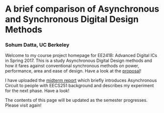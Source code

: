 # A brief comparison of Asynchronous and Synchronous Digital Design Methods
### Sohum Datta, UC Berkeley

Welcome to my course project homepage for EE241B: Advanced Digital ICs in Spring 2017. This is a study Asynchronous Digital Design methods and how it fares against conventional synchronous methods on power, performance, area and ease of design. Have a look at the [proposal](EE241B_Proposal.pdf)!

I have uploaded the [midterm report](Midterm_report.pdf) which briefly introduces Asynchronous Circuit to people with EECS251 background and describes my experiment for the next phase. Have a look!

The contents of this page will be updated as the semester progresses. Please visit again!
